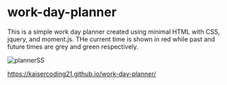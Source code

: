 # work-day-planner

This is a simple work day planner created using minimal HTML with CSS, jquery, and moment.js.
THe current time is shown in red while past and future times are grey and green respectively.

![plannerSS](https://user-images.githubusercontent.com/79459222/120108430-13866600-c133-11eb-8ee2-9604a31e4ef8.jpg)

https://kaisercoding21.github.io/work-day-planner/

